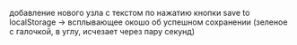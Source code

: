 добавление нового узла с текстом по нажатию кнопки
save to localStorage -> всплывающее окошо об успешном сохранении (зеленое с галочкой, в углу, исчезает через пару секунд)